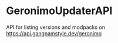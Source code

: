 # GeronimoUpdaterAPI

API for listing versions and modpacks on https://api.gangnamstyle.dev/geronimo

